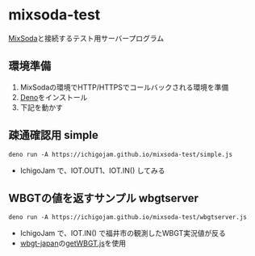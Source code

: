 # mixsoda-test
 
[MixSoda](https://yrm006.github.io/2022.06.11/)と接続するテスト用サーバープログラム

## 環境準備

1. MixSodaの環境でHTTP/HTTPSでコールバックされる環境を準備
2. [Deno](https://deno.land)をインストール
3. 下記を動かす

## 疎通確認用 simple

```
deno run -A https://ichigojam.github.io/mixsoda-test/simple.js
```
- IchigoJam で、IOT.OUT1、IOT.IN() してみる

## WBGTの値を返すサンプル wbgtserver

```
deno run -A https://ichigojam.github.io/mixsoda-test/wbgtserver.js
```
- IchigoJam で、IOT.IN() で福井市の観測したWBGT実況値が反る
- [wbgt-japan](https://github.com/code4fukui/wbgt-japan/)の[getWBGT.js](https://github.com/code4fukui/wbgt-japan/blob/main/getWBGT.js)を使用
